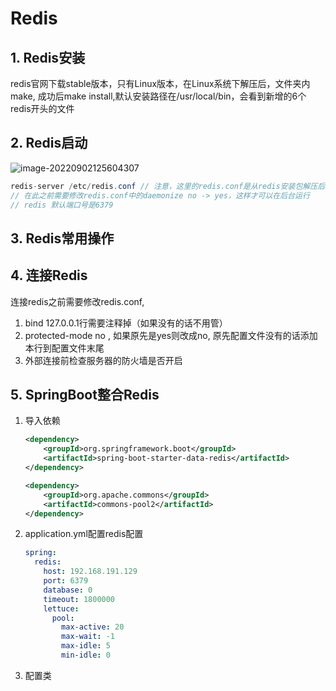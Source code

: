 # Redis

## 1. Redis安装

redis官网下载stable版本，只有Linux版本，在Linux系统下解压后，文件夹内make, 成功后make install,默认安装路径在/usr/local/bin，会看到新增的6个redis开头的文件

## 2. Redis启动

![image-20220902125604307](C:\Users\SATANAILEO\AppData\Roaming\Typora\typora-user-images\image-20220902125604307.png)

```java
redis-server /etc/redis.conf // 注意，这里的redis.conf是从redis安装包解压后的文件夹中拷贝过来的
// 在此之前需要修改redis.conf中的daemonize no -> yes，这样才可以在后台运行
// redis 默认端口号是6379
```



## 3. Redis常用操作



## 4. 连接Redis

连接redis之前需要修改redis.conf,

1. bind 127.0.0.1行需要注释掉（如果没有的话不用管）
2. protected-mode no , 如果原先是yes则改成no, 原先配置文件没有的话添加本行到配置文件末尾
3. 外部连接前检查服务器的防火墙是否开启

## 5. SpringBoot整合Redis

1. 导入依赖

   ```xml
   <dependency>
       <groupId>org.springframework.boot</groupId>
       <artifactId>spring-boot-starter-data-redis</artifactId>
   </dependency>
   
   <dependency>
       <groupId>org.apache.commons</groupId>
       <artifactId>commons-pool2</artifactId>
   </dependency>
   ```

2. application.yml配置redis配置

   ```yaml
   spring:
     redis:
       host: 192.168.191.129
       port: 6379
       database: 0
       timeout: 1800000
       lettuce:
         pool:
           max-active: 20
           max-wait: -1
           max-idle: 5
           min-idle: 0
   ```

3. 配置类
